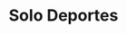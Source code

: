 ---
title: "Solo Deportes"
url: /ciudad-autonoma-de-buenos-aires/solo-deportes-avenida-cabildo/
shop: deportes
---